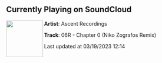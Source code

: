 ## Currently Playing on SoundCloud

[<img align="left" width="100" src="https://i1.sndcdn.com/artworks-3RHa7kMFmLH2aMdu-vsMtNg-t500x500.jpg">](https://soundcloud.com/ascentrecordings/06r-chapter-0-niko-zografos?in=ascentrecordings/sets/06r-chapter-0)

**Artist**: Ascent Recordings 

**Track**: 06R - Chapter 0 (Niko Zografos Remix)

Last updated at 03/19/2023 12:14
